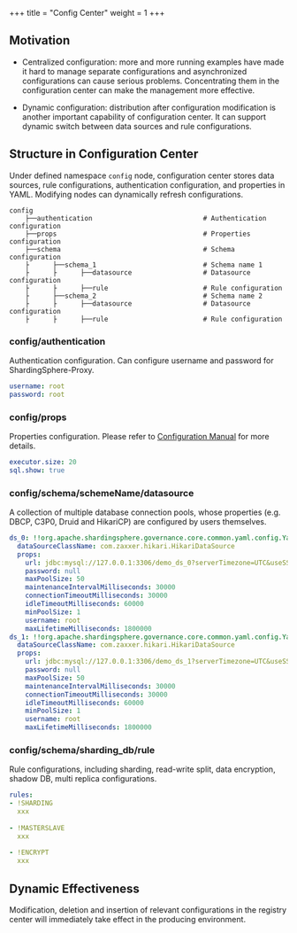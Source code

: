 +++
title = "Config Center"
weight = 1
+++

## Motivation

- Centralized configuration: more and more running examples have made it hard to manage separate configurations and asynchronized configurations can cause serious problems. Concentrating them in the configuration center can make the management more effective.

- Dynamic configuration: distribution after configuration modification is another important capability of configuration center. It can support dynamic switch between data sources and rule configurations.

## Structure in Configuration Center

Under defined namespace `config` node, configuration center stores data sources, rule configurations, authentication configuration, and properties in YAML. Modifying nodes can dynamically refresh configurations.

```
config
    ├──authentication                            # Authentication configuration
    ├──props                                     # Properties configuration
    ├──schema                                    # Schema configuration
    ├      ├──schema_1                           # Schema name 1
    ├      ├      ├──datasource                  # Datasource configuration
    ├      ├      ├──rule                        # Rule configuration
    ├      ├──schema_2                           # Schema name 2
    ├      ├      ├──datasource                  # Datasource configuration
    ├      ├      ├──rule                        # Rule configuration
```

### config/authentication

Authentication configuration. Can configure username and password for ShardingSphere-Proxy.

```yaml
username: root
password: root
```

### config/props

Properties configuration. Please refer to [Configuration Manual](/en/user-manual/shardingsphere-jdbc/configuration/) for more details.

```yaml
executor.size: 20
sql.show: true
```

### config/schema/schemeName/datasource

A collection of multiple database connection pools, whose properties (e.g. DBCP, C3P0, Druid and HikariCP) are configured by users themselves.

```yaml
ds_0: !!org.apache.shardingsphere.governance.core.common.yaml.config.YamlDataSourceConfiguration
  dataSourceClassName: com.zaxxer.hikari.HikariDataSource
  props:
    url: jdbc:mysql://127.0.0.1:3306/demo_ds_0?serverTimezone=UTC&useSSL=false
    password: null
    maxPoolSize: 50
    maintenanceIntervalMilliseconds: 30000
    connectionTimeoutMilliseconds: 30000
    idleTimeoutMilliseconds: 60000
    minPoolSize: 1
    username: root
    maxLifetimeMilliseconds: 1800000
ds_1: !!org.apache.shardingsphere.governance.core.common.yaml.config.YamlDataSourceConfiguration
  dataSourceClassName: com.zaxxer.hikari.HikariDataSource
  props:
    url: jdbc:mysql://127.0.0.1:3306/demo_ds_1?serverTimezone=UTC&useSSL=false
    password: null
    maxPoolSize: 50
    maintenanceIntervalMilliseconds: 30000
    connectionTimeoutMilliseconds: 30000
    idleTimeoutMilliseconds: 60000
    minPoolSize: 1
    username: root
    maxLifetimeMilliseconds: 1800000
```

### config/schema/sharding_db/rule

Rule configurations, including sharding, read-write split, data encryption, shadow DB, multi replica configurations.

```yaml
rules:
- !SHARDING
  xxx
  
- !MASTERSLAVE
  xxx
  
- !ENCRYPT
  xxx
```

## Dynamic Effectiveness

Modification, deletion and insertion of relevant configurations in the registry center will immediately take effect in the producing environment.
